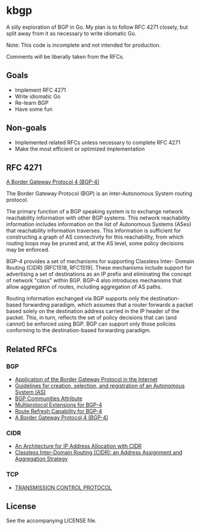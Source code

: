 # kbgp

A silly exploration of BGP in Go. My plan is to follow RFC 4271 closely, but split away from it as necessary to write idiomatic Go.

Note: This code is incomplete and not intended for production.

Comments will be liberally taken from the RFCs.

## Goals

* Implement RFC 4271
* Write idiomatic Go
* Re-learn BGP
* Have some fun

## Non-goals

* Implemented related RFCs unless necessary to complete RFC 4271
* Make the most efficient or optimized implementation

## RFC 4271

[A Border Gateway Protocol 4 (BGP-4)](https://tools.ietf.org/html/rfc4271)

The Border Gateway Protocol (BGP) is an inter-Autonomous System
routing protocol.

The primary function of a BGP speaking system is to exchange network
reachability information with other BGP systems.  This network
reachability information includes information on the list of
Autonomous Systems (ASes) that reachability information traverses.
This information is sufficient for constructing a graph of AS
connectivity for this reachability, from which routing loops may be
pruned and, at the AS level, some policy decisions may be enforced.

BGP-4 provides a set of mechanisms for supporting Classless Inter-
Domain Routing (CIDR) [RFC1518, RFC1519].  These mechanisms include
support for advertising a set of destinations as an IP prefix and
eliminating the concept of network "class" within BGP.  BGP-4 also
introduces mechanisms that allow aggregation of routes, including
aggregation of AS paths.

Routing information exchanged via BGP supports only the destination-
based forwarding paradigm, which assumes that a router forwards a
packet based solely on the destination address carried in the IP
header of the packet.  This, in turn, reflects the set of policy
decisions that can (and cannot) be enforced using BGP.  BGP can
support only those policies conforming to the destination-based
forwarding paradigm.

## Related RFCs

### BGP

* [Application of the Border Gateway Protocol in the Internet](https://tools.ietf.org/html/rfc1772)
* [Guidelines for creation, selection, and registration of an Autonomous System (AS)](https://tools.ietf.org/html/rfc1930)
* [BGP Communities Attribute](https://tools.ietf.org/html/rfc1997)
* [Multiprotocol Extensions for BGP-4](https://tools.ietf.org/html/rfc2858)
* [Route Refresh Capability for BGP-4](https://tools.ietf.org/html/rfc2918)
* [A Border Gateway Protocol 4 (BGP-4)](https://tools.ietf.org/html/rfc4271)

### CIDR

* [An Architecture for IP Address Allocation with CIDR](https://tools.ietf.org/html/rfc1518)
* [Classless Inter-Domain Routing (CIDR): an Address Assignment and Aggregation Strategy](https://tools.ietf.org/html/rfc1519)

### TCP

* [TRANSMISSION CONTROL PROTOCOL](https://tools.ietf.org/html/rfc793)

## License

See the accompanying LICENSE file.